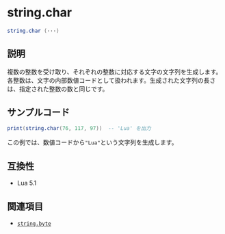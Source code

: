 # string.char

```lua
string.char (···)
```

## 説明

複数の整数を受け取り、それぞれの整数に対応する文字の文字列を生成します。各整数は、文字の内部数値コードとして扱われます。生成された文字列の長さは、指定された整数の数と同じです。

## サンプルコード

```lua
print(string.char(76, 117, 97))  -- 'Lua' を出力
```

この例では、数値コードから`"Lua"`という文字列を生成します。

## 互換性

- Lua 5.1

## 関連項目

- [`string.byte`](byte.md)